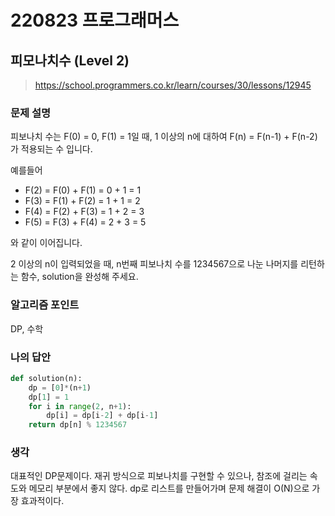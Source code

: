 # 220823 프로그래머스

## 피모나치수 (Level 2)

> https://school.programmers.co.kr/learn/courses/30/lessons/12945

### 문제 설명

피보나치 수는 F(0) = 0, F(1) = 1일 때, 1 이상의 n에 대하여 F(n) = F(n-1) + F(n-2) 가 적용되는 수 입니다.

예를들어

- F(2) = F(0) + F(1) = 0 + 1 = 1
- F(3) = F(1) + F(2) = 1 + 1 = 2
- F(4) = F(2) + F(3) = 1 + 2 = 3
- F(5) = F(3) + F(4) = 2 + 3 = 5

와 같이 이어집니다.

2 이상의 n이 입력되었을 때, n번째 피보나치 수를 1234567으로 나눈 나머지를 리턴하는 함수, solution을 완성해 주세요.

### 알고리즘 포인트

DP, 수학

### 나의 답안

```python
def solution(n):
    dp = [0]*(n+1)
    dp[1] = 1
    for i in range(2, n+1):
        dp[i] = dp[i-2] + dp[i-1]
    return dp[n] % 1234567
```

### 생각

대표적인 DP문제이다. 재귀 방식으로 피보나치를 구현할 수 있으나, 참조에 걸리는 속도와 메모리 부분에서 좋지 않다. dp로 리스트를 만들어가며 문제 해결이 O(N)으로 가장 효과적이다.

